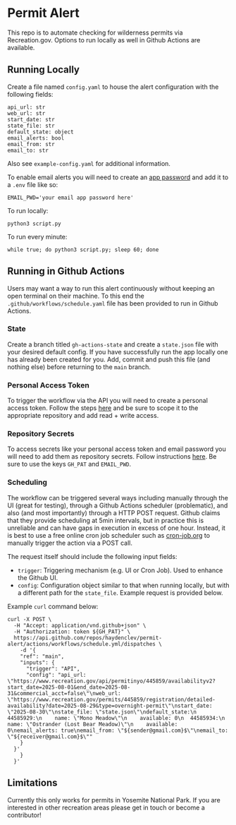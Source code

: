 # Permit Alert

This repo is to automate checking for wilderness permits via Recreation.gov. Options to run locally as well in Github Actions are available.

## Running Locally

Create a file named `config.yaml` to house the alert configuration with the following fields:
```
api_url: str
web_url: str
start_date: str
state_file: str
default_state: object
email_alerts: bool
email_from: str
email_to: str
```
Also see `example-config.yaml` for additional information.

To enable email alerts you will need to create an [app password](https://support.google.com/mail/answer/185833?hl=en) and add it to a `.env` file like so:
```
EMAIL_PWD='your email app password here'
```
To run locally:
```
python3 script.py
```
To run every minute:
```
while true; do python3 script.py; sleep 60; done

```

## Running in Github Actions

Users may want a way to run this alert continuously without keeping an open terminal on their machine. To this end the `.github/workflows/schedule.yaml` file has been provided to run in Github Actions. 

### State

Create a branch titled `gh-actions-state` and create a `state.json` file with your desired default config. If you have successfully run the app locally one has already been created for you. Add, commit and push this file (and nothing else) before returning to the `main` branch.

### Personal Access Token

To trigger the workflow via the API you will need to create a personal access token. Follow the steps [here](https://docs.github.com/en/authentication/keeping-your-account-and-data-secure/managing-your-personal-access-tokens#creating-a-fine-grained-personal-access-token) and be sure to scope it to the appropriate repository and add read + write access. 

### Repository Secrets

To access secrets like your personal access token and email password you will need to add them as repository secrets. Follow instructions [here](https://docs.github.com/en/actions/how-tos/write-workflows/choose-what-workflows-do/use-secrets). Be sure to use the keys `GH_PAT` and `EMAIL_PWD`.

### Scheduling

The workflow can be triggered several ways including manually through the UI (great for testing), through a Github Actions scheduler (problematic), and also (and most importantly) through a HTTP POST request.
Github claims that they provide scheduling at 5min intervals, but in practice this is unreliable and can have gaps in execution in excess of one hour. Instead, it is best to use a free online cron job scheduler such as [cron-job.org](cron-job.org) to manually trigger the action via a POST call.

The request itself should include the following input fields:
- `trigger`: Triggering mechanism (e.g. UI or Cron Job). Used to enhance the Github UI.
- `config`: Configuration object similar to that when running locally, but with a different path for the `state_file`. Example request is provided below.

Example `curl` command below:
```
curl -X POST \
  -H "Accept: application/vnd.github+json" \
  -H "Authorization: token ${GH_PAT}" \
  https://api.github.com/repos/haydenclev/permit-alert/actions/workflows/schedule.yml/dispatches \
    -d '{
    "ref": "main",
    "inputs": {
      "trigger": "API",
      "config": "api_url: \"https://www.recreation.gov/api/permitinyo/445859/availabilityv2?start_date=2025-08-01&end_date=2025-08-31&commercial_acct=false\"\nweb_url: \"https://www.recreation.gov/permits/445859/registration/detailed-availability?date=2025-08-29&type=overnight-permit\"\nstart_date: \"2025-08-30\"\nstate_file: \"state.json\"\ndefault_state:\n  44585929:\n    name: \"Mono Meadow\"\n    available: 0\n  44585934:\n    name: \"Ostrander (Lost Bear Meadow)\"\n    available: 0\nemail_alerts: true\nemail_from: \"${sender@gmail.com}$\"\nemail_to: \"${receiver@gmail.com}$\""
    }
  }'
    }
  }'
```

## Limitations

Currently this only works for permits in Yosemite National Park. If you are interested in other recreation areas please get in touch or become a contributor!